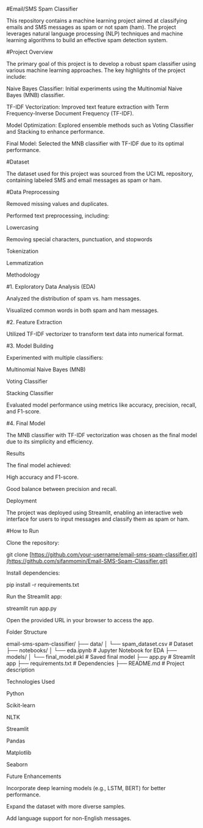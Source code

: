 #Email/SMS Spam Classifier

This repository contains a machine learning project aimed at classifying emails and SMS messages as spam or not spam (ham). The project leverages natural language processing (NLP) techniques and machine learning algorithms to build an effective spam detection system.

#Project Overview

The primary goal of this project is to develop a robust spam classifier using various machine learning approaches. The key highlights of the project include:

Naive Bayes Classifier: Initial experiments using the Multinomial Naive Bayes (MNB) classifier.

TF-IDF Vectorization: Improved text feature extraction with Term Frequency-Inverse Document Frequency (TF-IDF).

Model Optimization: Explored ensemble methods such as Voting Classifier and Stacking to enhance performance.

Final Model: Selected the MNB classifier with TF-IDF due to its optimal performance.

#Dataset

The dataset used for this project was sourced from the UCI ML repository, containing labeled SMS and email messages as spam or ham.

#Data Preprocessing

Removed missing values and duplicates.

Performed text preprocessing, including:

Lowercasing

Removing special characters, punctuation, and stopwords

Tokenization

Lemmatization

Methodology

#1. Exploratory Data Analysis (EDA)

Analyzed the distribution of spam vs. ham messages.

Visualized common words in both spam and ham messages.

#2. Feature Extraction

Utilized TF-IDF vectorizer to transform text data into numerical format.

#3. Model Building

Experimented with multiple classifiers:

Multinomial Naive Bayes (MNB)

Voting Classifier

Stacking Classifier

Evaluated model performance using metrics like accuracy, precision, recall, and F1-score.

#4. Final Model

The MNB classifier with TF-IDF vectorization was chosen as the final model due to its simplicity and efficiency.

Results

The final model achieved:

High accuracy and F1-score.

Good balance between precision and recall.

Deployment

The project was deployed using Streamlit, enabling an interactive web interface for users to input messages and classify them as spam or ham.

#How to Run

Clone the repository:

git clone [https://github.com/your-username/email-sms-spam-classifier.git](https://github.com/sifanmomin/Email-SMS-Spam-Classifier.git)

Install dependencies:

pip install -r requirements.txt

Run the Streamlit app:

streamlit run app.py

Open the provided URL in your browser to access the app.

Folder Structure

email-sms-spam-classifier/
├── data/
│   └── spam_dataset.csv       # Dataset
├── notebooks/
│   └── eda.ipynb              # Jupyter Notebook for EDA
├── models/
│   └── final_model.pkl        # Saved final model
├── app.py                     # Streamlit app
├── requirements.txt           # Dependencies
├── README.md                  # Project description

Technologies Used

Python

Scikit-learn

NLTK

Streamlit

Pandas

Matplotlib

Seaborn

Future Enhancements

Incorporate deep learning models (e.g., LSTM, BERT) for better performance.

Expand the dataset with more diverse samples.

Add language support for non-English messages.
